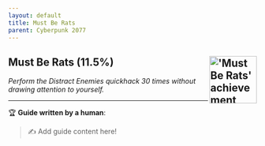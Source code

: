 ```yaml
---
layout: default
title: Must Be Rats
parent: Cyberpunk 2077
---
```


## Must Be Rats (11.5%) <img align="right" src="https://cdn.cloudflare.steamstatic.com/steamcommunity/public/images/apps/1091500/9f6b540aa3fa924f3600afdff35a763e75454c8c.jpg" alt="'Must Be Rats' achievement icon" width="96" height="96">

_Perform the Distract Enemies quickhack 30 times without drawing attention to yourself._

---

:trophy: **Guide written by a human**:

> :writing_hand: Add guide content here!

